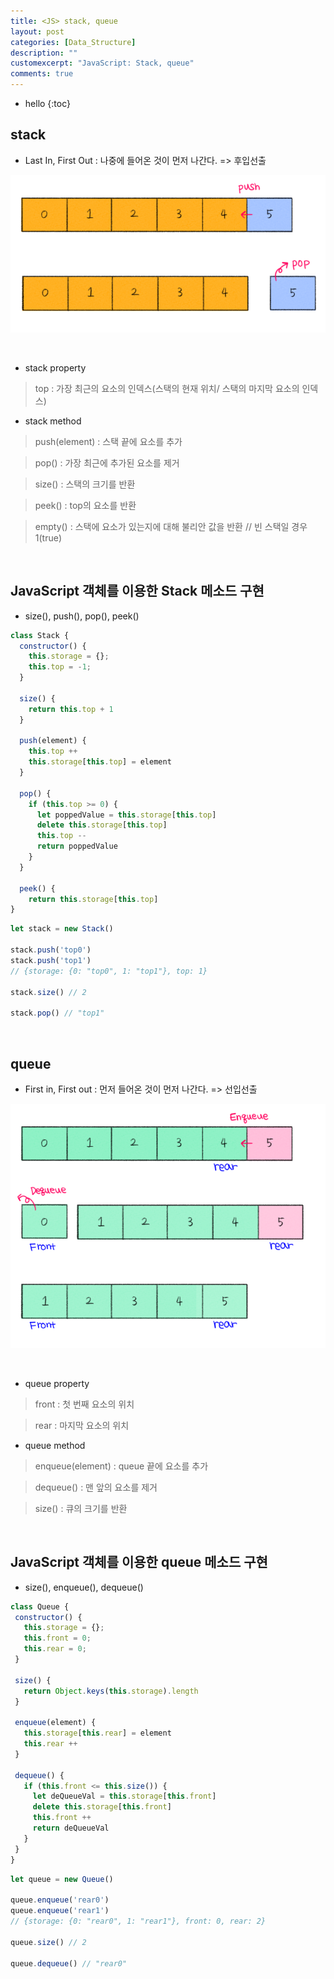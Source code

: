 ```yaml
---
title: <JS> stack, queue
layout: post
categories: [Data_Structure]
description: ""
customexcerpt: "JavaScript: Stack, queue"
comments: true
---
```


* hello
{:toc}


## stack ##
 - Last In, First Out : 나중에 들어온 것이 먼저 나간다. => 후입선출
 
  ![stack1](/assets/img/stack.png)
 
 <br>
 
 - stack property
 
  > top : 가장 최근의 요소의 인덱스(스택의 현재 위치/ 스택의 마지막 요소의 인덱스)
 
 - stack method
 
  > push(element) : 스택 끝에 요소를 추가
  
  > pop() : 가장 최근에 추가된 요소를 제거
  
  > size() : 스택의 크기를 반환
  
  > peek() : top의 요소를 반환
  
  > empty() : 스택에 요소가 있는지에 대해 불리안 값을 반환 // 빈 스택일 경우 1(true)
 
<br>

## JavaScript 객체를 이용한 Stack 메소드 구현 ##

- size(), push(), pop(), peek()

```js
class Stack {
  constructor() {
    this.storage = {};
    this.top = -1;
  }

  size() {
    return this.top + 1
  }

  push(element) {
    this.top ++
    this.storage[this.top] = element
  }

  pop() {
    if (this.top >= 0) {
      let poppedValue = this.storage[this.top]
      delete this.storage[this.top]
      this.top --
      return poppedValue
    }
  }
  
  peek() {
    return this.storage[this.top]
}

```
```js
let stack = new Stack()

stack.push('top0')
stack.push('top1')
// {storage: {0: "top0", 1: "top1"}, top: 1}

stack.size() // 2

stack.pop() // "top1"
```
<br>

## queue ##
 - First in, First out : 먼저 들어온 것이 먼저 나간다. => 선입선출

![queue](/assets/img/queue.png)

<br>

 - queue property
 
 > front : 첫 번째 요소의 위치
 
 > rear : 마지막 요소의 위치
 
 - queue method
 
 > enqueue(element) : queue 끝에 요소를 추가
 
 > dequeue() : 맨 앞의 요소를 제거
 
 > size() : 큐의 크기를 반환
 
 <br>
 
 ## JavaScript 객체를 이용한 queue 메소드 구현 ##
 - size(), enqueue(), dequeue()
 
 ```js
 class Queue {
  constructor() {
    this.storage = {};
    this.front = 0;
    this.rear = 0;
  }

  size() {
    return Object.keys(this.storage).length
  }

  enqueue(element) {
    this.storage[this.rear] = element
    this.rear ++
  }

  dequeue() {
    if (this.front <= this.size()) {
      let deQueueVal = this.storage[this.front]
      delete this.storage[this.front]
      this.front ++
      return deQueueVal
    }
  }
 }
 ```
 ```js
 let queue = new Queue()
 
 queue.enqueue('rear0')
 queue.enqueue('rear1')
 // {storage: {0: "rear0", 1: "rear1"}, front: 0, rear: 2}

 queue.size() // 2
 
 queue.dequeue() // "rear0"
 ```
